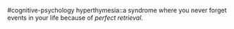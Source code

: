  #cognitive-psychology 
hyperthymesia::a syndrome where you never forget events in your life because of *perfect retrieval.*
<!--SR:!2024-04-09,1,210-->
